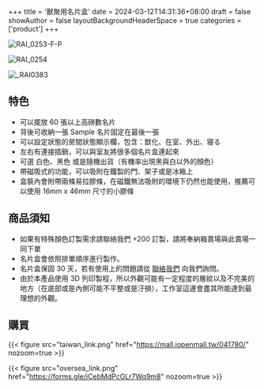 +++
title = '獸聚用名片盒'
date = 2024-03-12T14:31:36+08:00
draft = false
showAuthor = false
layoutBackgroundHeaderSpace = true
categories = ['product']
+++

![RAI_0253-F-P](feature.jpg)

![RAI_0254](rai_0254.jpg)

![_RAI0383](_RAI0383.png)

## 特色

- 可以擺放 60 張以上高磅數名片
- 背後可收納一張 Sample 名片固定在最後一張
- 可以設定狀態的房間狀態顯示欄，包含：獣化、在室、外出、寝る
- 左右有連接插銷，可以與室友將很多個名片盒連起來
- 可選 白色、黑色 或是隨機出貨（有機率出現黑與白以外的顏色）
- 帶磁吸式的功能，可以吸附在鐵製的門、架子或是冰箱上
- 盒裝內會附帶兩條易拉膠條，在磁鐵無法吸附的環境下仍然也能使用，推薦可以使用 16mm x 46mm 尺寸的小膠條

## 商品須知

- 如果有特殊顏色訂製需求請聯絡我們 +200 訂製，請將奉納箱賣場與此賣場一同下單
- 名片盒會依照排單順序進行製作。
- 名片盒保固 30 天，若有使用上的問題請從 [聯絡我們](https://t.me/raibelllab) 向我們詢問。
- 由於本產品使用 3D 列印製程，所以外觀可能有一定程度的層紋以及不完美的地方（在底部或是內側可能不平整或是汙損），工作室這邊會盡其所能達到最理想的外觀。

## 購買

{{< figure
    src="taiwan_link.png"
    href="https://mall.iopenmall.tw/041780/"
    nozoom=true
    >}}

{{< figure
    src="oversea_link.png"
    href="https://forms.gle/iCebMdPcGLr7Wq9m8"
    nozoom=true
    >}}

